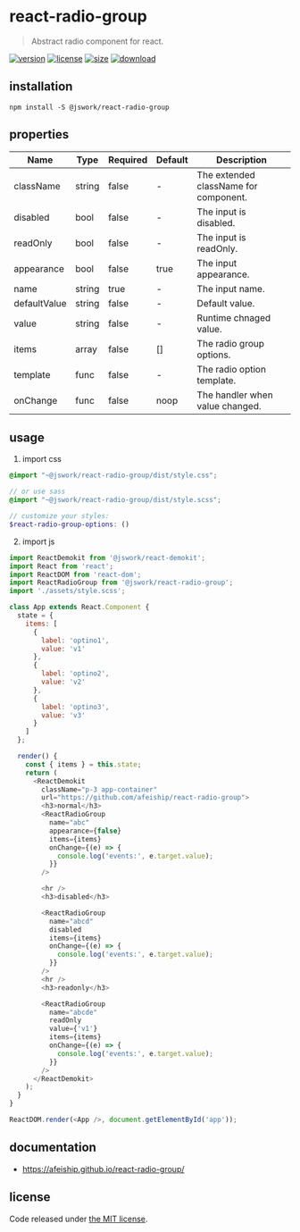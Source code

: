 # react-radio-group
> Abstract radio component for react.

[![version][version-image]][version-url]
[![license][license-image]][license-url]
[![size][size-image]][size-url]
[![download][download-image]][download-url]

## installation
```shell
npm install -S @jswork/react-radio-group
```

## properties
| Name         | Type   | Required | Default | Description                           |
| ------------ | ------ | -------- | ------- | ------------------------------------- |
| className    | string | false    | -       | The extended className for component. |
| disabled     | bool   | false    | -       | The input is disabled.                |
| readOnly     | bool   | false    | -       | The input is readOnly.                |
| appearance   | bool   | false    | true    | The input appearance.                 |
| name         | string | true     | -       | The input name.                       |
| defaultValue | string | false    | -       | Default value.                        |
| value        | string | false    | -       | Runtime chnaged value.                |
| items        | array  | false    | []      | The radio group options.              |
| template     | func   | false    | -       | The radio option template.            |
| onChange     | func   | false    | noop    | The handler when value changed.       |


## usage
1. import css
  ```scss
  @import "~@jswork/react-radio-group/dist/style.css";

  // or use sass
  @import "~@jswork/react-radio-group/dist/style.scss";

  // customize your styles:
  $react-radio-group-options: ()
  ```
2. import js
  ```js
  import ReactDemokit from '@jswork/react-demokit';
  import React from 'react';
  import ReactDOM from 'react-dom';
  import ReactRadioGroup from '@jswork/react-radio-group';
  import './assets/style.scss';

  class App extends React.Component {
    state = {
      items: [
        {
          label: 'optino1',
          value: 'v1'
        },
        {
          label: 'optino2',
          value: 'v2'
        },
        {
          label: 'optino3',
          value: 'v3'
        }
      ]
    };

    render() {
      const { items } = this.state;
      return (
        <ReactDemokit
          className="p-3 app-container"
          url="https://github.com/afeiship/react-radio-group">
          <h3>normal</h3>
          <ReactRadioGroup
            name="abc"
            appearance={false}
            items={items}
            onChange={(e) => {
              console.log('events:', e.target.value);
            }}
          />

          <hr />
          <h3>disabled</h3>

          <ReactRadioGroup
            name="abcd"
            disabled
            items={items}
            onChange={(e) => {
              console.log('events:', e.target.value);
            }}
          />
          <hr />
          <h3>readonly</h3>

          <ReactRadioGroup
            name="abcde"
            readOnly
            value={'v1'}
            items={items}
            onChange={(e) => {
              console.log('events:', e.target.value);
            }}
          />
        </ReactDemokit>
      );
    }
  }

  ReactDOM.render(<App />, document.getElementById('app'));

  ```

## documentation
- https://afeiship.github.io/react-radio-group/


## license
Code released under [the MIT license](https://github.com/afeiship/react-radio-group/blob/master/LICENSE.txt).

[version-image]: https://img.shields.io/npm/v/@jswork/react-radio-group
[version-url]: https://npmjs.org/package/@jswork/react-radio-group

[license-image]: https://img.shields.io/npm/l/@jswork/react-radio-group
[license-url]: https://github.com/afeiship/react-radio-group/blob/master/LICENSE.txt

[size-image]: https://img.shields.io/bundlephobia/minzip/@jswork/react-radio-group
[size-url]: https://github.com/afeiship/react-radio-group/blob/master/dist/react-radio-group.min.js

[download-image]: https://img.shields.io/npm/dm/@jswork/react-radio-group
[download-url]: https://www.npmjs.com/package/@jswork/react-radio-group
